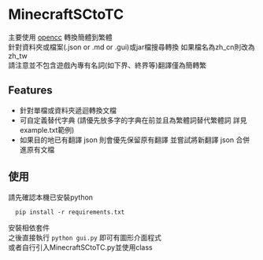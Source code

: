 <h1 class="code-line" data-line-start=0 data-line-end=1 ><a id="MinecraftSCtoTC_0"></a>MinecraftSCtoTC</h1>
<p class="has-line-data" data-line-start="2" data-line-end="5">主要使用 <a href="https://github.com/jamebal/jmal-cloud-view/blob/master/LICENSE">opencc</a> 轉換簡體到繁體<br>
針對資料夾或檔案(.json or .md or .gui)或jar檔搜尋轉換 如果檔名為zh_cn則改為zh_tw<br>
請注意並不包含遊戲內專有名詞(如下界、終界等)翻譯僅為簡轉繁</p>
<h2 class="code-line" data-line-start=6 data-line-end=7 ><a id="Features_6"></a>Features</h2>
<ul>
<li class="has-line-data" data-line-start="7" data-line-end="8">針對單檔或資料夾遞迴轉換文檔</li>
<li class="has-line-data" data-line-start="8" data-line-end="9">可自定義替代字典 (請優先放多字的字典在前並且為繁體詞替代繁體詞 詳見 example.txt範例)</li>
<li class="has-line-data" data-line-start="9" data-line-end="11">如果目的地已有翻譯 json 則會優先保留原有翻譯 並嘗試將新翻譯 json 合併進原有文檔</li>
</ul>
<h2 class="code-line" data-line-start=11 data-line-end=12 ><a id="_11"></a>使用</h2>
<p class="has-line-data" data-line-start="13" data-line-end="14">請先確認本機已安裝python</p>
<pre><code class="has-line-data" data-line-start="16" data-line-end="18" class="language-python">  pip install -r requirements.txt
</code></pre>
<p class="has-line-data" data-line-start="19" data-line-end="22">安裝相依套件<br>
之後直接執行 <code>python gui.py</code> 即可有圖形介面程式<br>
或者自行引入MinecraftSCtoTC.py並使用class</p>
